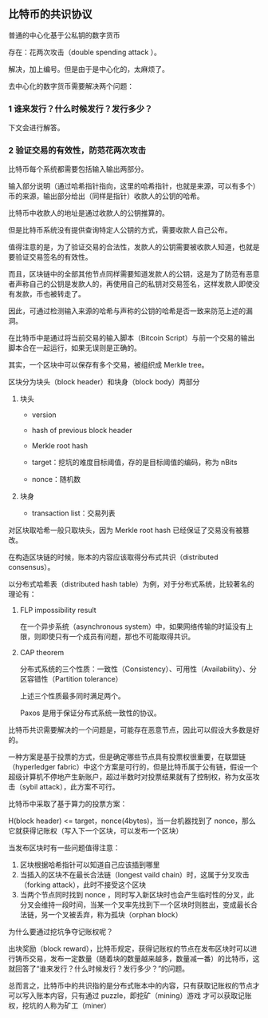 ## 比特币的共识协议

普通的中心化基于公私钥的数字货币

存在：花两次攻击（double spending attack ）。

解决，加上编号。但是由于是中心化的，太麻烦了。

去中心化的数字货币需要解决两个问题：

### 1  谁来发行？什么时候发行？发行多少？

下文会进行解答。

### 2  验证交易的有效性，防范花两次攻击

比特币每个系统都需要包括输入输出两部分。

输入部分说明（通过哈希指针指向，这里的哈希指针，也就是来源，可以有多个）币的来源，输出部分给出（同样是指针）收款人的公钥的哈希。

比特币中收款人的地址是通过收款人的公钥推算的。

但是比特币系统没有提供查询特定人公钥的方式，需要收款人自己公布。

值得注意的是，为了验证交易的合法性，发款人的公钥需要被收款人知道，也就是要验证交易签名的有效性。

而且，区块链中的全部其他节点同样需要知道发款人的公钥，这是为了防范有恶意者声称自己的公钥是发款人的，再使用自己的私钥对交易签名，这样发款人即使没有发款，币也被转走了。

因此，可通过检测输入来源的哈希与声称的公钥的哈希是否一致来防范上述的漏洞。

在比特币中是通过将当前交易的输入脚本（Bitcoin Script）与前一个交易的输出脚本合在一起运行，如果无误则是正确的。



其实，一个区块中可以保存有多个交易，被组织成 Merkle tree。

区块分为块头（block header）和块身（block body）两部分

1. 块头

   - version

   - hash of previous block header
   - Merkle root hash
   - target：挖坑的难度目标阈值，存的是目标阈值的编码，称为 nBits
   - nonce：随机数

2. 块身

   - transaction list：交易列表

对区块取哈希一般只取块头，因为 Merkle root hash 已经保证了交易没有被篡改。

在构造区块链的时候，账本的内容应该取得分布式共识（distributed consensus）。

以分布式哈希表（distributed hash table）为例，对于分布式系统，比较著名的理论有：

1. FLP impossibility result

   在一个异步系统（asynchronous system）中，如果网络传输的时延没有上限，则即使只有一个成员有问题，那也不可能取得共识。

2. CAP theorem

   分布式系统的三个性质：一致性（Consistency）、可用性（Availability）、分区容错性（Partition tolerance）

   上述三个性质最多同时满足两个。

   Paxos 是用于保证分布式系统一致性的协议。

比特币共识需要解决的一个问题是，可能存在恶意节点，因此可以假设大多数是好的。

一种方案是基于投票的方式，但是确定哪些节点具有投票权很重要，在联盟链（hyperledger fabric）中这个方案是可行的，但是比特币属于公有链，假设一个超级计算机不停地产生新账户，超过半数时对投票结果就有了控制权，称为女巫攻击（sybil attack），此方案不可行。

比特币中采取了基于算力的投票方案：

H(block header) <= target，nonce(4bytes)，当一台机器找到了 nonce，那么它就获得记账权（写入下一个区块，可以发布一个区块）

当发布区块时有一些问题值得注意：

1. 区块根据哈希指针可以知道自己应该插到哪里
2. 当插入的区块不在最长合法链（longest vaild chain）时，这属于分叉攻击（forking attack），此时不接受这个区块
3. 当两个节点同时找到 nonce ，同时写入新区块时也会产生临时性的分叉，此分叉会维持一段时间，当某一个叉率先找到下一个区块时则胜出，变成最长合法链，另一个叉被丢弃，称为孤块（orphan block）

为什么要通过挖坑争夺记账权呢？

出块奖励（block reward），比特币规定，获得记账权的节点在发布区块时可以进行铸币交易，发布一定数量（随着块的数量越来越多，数量减一番）的比特币，这就回答了“谁来发行？什么时候发行？发行多少？”的问题。

总而言之，比特币中的共识指的是分布式账本中的内容，只有获取记账权的节点才可以写入账本内容，只有通过 puzzle，即挖矿（mining）游戏 才可以获取记账权，挖坑的人称为矿工（miner）
